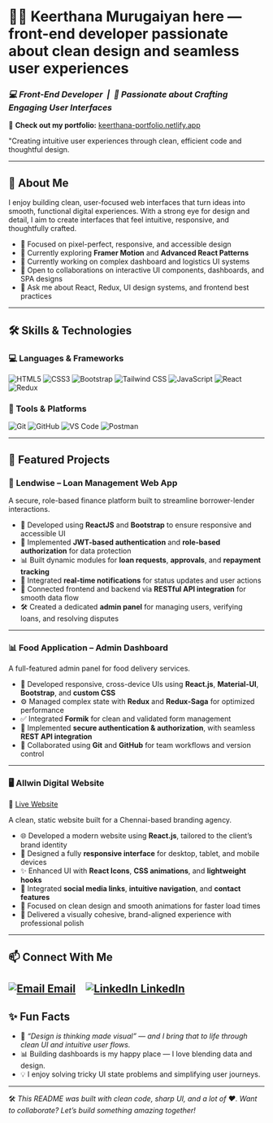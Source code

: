 # 👩‍💻 Keerthana Murugaiyan here — front-end developer passionate about clean design and seamless user experiences

### *💻 Front-End Developer  |  🎨 Passionate about Crafting Engaging User Interfaces*

🔗 **Check out my portfolio:** [keerthana-portfolio.netlify.app](https://keerthanamurugaiyan-44785.web.app/)

"Creating intuitive user experiences through clean, efficient code and thoughtful design.

---

## 🚀 About Me

I enjoy building clean, user-focused web interfaces that turn ideas into smooth, functional digital experiences. With a strong eye for design and detail, I aim to create interfaces that feel intuitive, responsive, and thoughtfully crafted.

- 🎯 Focused on pixel-perfect, responsive, and accessible design  
- 🌱 Currently exploring **Framer Motion** and **Advanced React Patterns**  
- 💼 Currently working on complex dashboard and logistics UI systems  
- 🤝 Open to collaborations on interactive UI components, dashboards, and SPA designs  
- 💬 Ask me about React, Redux, UI design systems, and frontend best practices  

---

## 🛠️ Skills & Technologies

### 💻 Languages & Frameworks
![HTML5](https://img.shields.io/badge/HTML5-%23E34F26.svg?style=flat&logo=html5&logoColor=white)
![CSS3](https://img.shields.io/badge/CSS3-%231572B6.svg?style=flat&logo=css3&logoColor=white)
![Bootstrap](https://img.shields.io/badge/Bootstrap-%23563D7C.svg?style=flat&logo=bootstrap&logoColor=white)
![Tailwind CSS](https://img.shields.io/badge/TailwindCSS-%230A0F25.svg?style=flat&logo=tailwind-css&logoColor=white)
![JavaScript](https://img.shields.io/badge/JavaScript-%23F7DF1E.svg?style=flat&logo=javascript&logoColor=black)
![React](https://img.shields.io/badge/React-%2361DAFB.svg?style=flat&logo=react&logoColor=black)
![Redux](https://img.shields.io/badge/Redux-%23764ABC.svg?style=flat&logo=redux&logoColor=white)

### 🧰 Tools & Platforms
![Git](https://img.shields.io/badge/Git-%23F05032.svg?style=flat&logo=git&logoColor=white)
![GitHub](https://img.shields.io/badge/GitHub-%23181717.svg?style=flat&logo=github&logoColor=white)
![VS Code](https://img.shields.io/badge/VSCode-%23007ACC.svg?style=flat&logo=visual-studio-code&logoColor=white)
![Postman](https://img.shields.io/badge/Postman-%23FF6C37.svg?style=flat&logo=postman&logoColor=white)

---

## 🌟 Featured Projects

### 🧾 **Lendwise – Loan Management Web App**

A secure, role-based finance platform built to streamline borrower-lender interactions.

* 🧱 Developed using **ReactJS** and **Bootstrap** to ensure responsive and accessible UI
* 🔐 Implemented **JWT-based authentication** and **role-based authorization** for data protection
* 📊 Built dynamic modules for **loan requests**, **approvals**, and **repayment tracking**
* 🔔 Integrated **real-time notifications** for status updates and user actions
* 🔗 Connected frontend and backend via **RESTful API integration** for smooth data flow
* 🛠️ Created a dedicated **admin panel** for managing users, verifying loans, and resolving disputes

---

### 📊 **Food Application – Admin Dashboard**

A full-featured admin panel for food delivery services.

* 🧩 Developed responsive, cross-device UIs using **React.js**, **Material-UI**, **Bootstrap**, and **custom CSS**
* ⚙️ Managed complex state with **Redux** and **Redux-Saga** for optimized performance
* ✅ Integrated **Formik** for clean and validated form management
* 🔐 Implemented **secure authentication & authorization**, with seamless **REST API integration**
* 🔁 Collaborated using **Git** and **GitHub** for team workflows and version control

---

### 🖥️ **Allwin Digital Website**

🔗 [Live Website](https://allwindigital-vadapalani.web.app/)

A clean, static website built for a Chennai-based branding agency.

* 🌐 Developed a modern website using **React.js**, tailored to the client’s brand identity
* 📱 Designed a fully **responsive interface** for desktop, tablet, and mobile devices
* ✨ Enhanced UI with **React Icons**, **CSS animations**, and **lightweight hooks**
* 🔗 Integrated **social media links**, **intuitive navigation**, and **contact features**
* 🎯 Focused on clean design and smooth animations for faster load times
* 🎨 Delivered a visually cohesive, brand-aligned experience with professional polish

---

## 📫 Connect With Me

[![Email](https://img.icons8.com/fluency/28/gmail-new.png) **Email**](mailto:keerthanamurugaiyan@gmail.com)
&nbsp;&nbsp;
[![LinkedIn](https://img.icons8.com/color/28/linkedin.png) **LinkedIn**](https://www.linkedin.com/in/keerthana-murugaiyan/)
&nbsp;&nbsp;
---

## ✨ Fun Facts

- 🎨 *“Design is thinking made visual” — and I bring that to life through clean UI and intuitive user flows.*  
- 📊 Building dashboards is my happy place — I love blending data and design.  
- 💡 I enjoy solving tricky UI state problems and simplifying user journeys.  

---

🛠 *This README was built with clean code, sharp UI, and a lot of ❤️. Want to collaborate? Let’s build something amazing together!*
